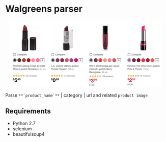 # Walgreens parser

<p align="center">
    <img src="https://github.com/timctho/walgreens-product-parser/raw/master/product_sample.png", width="480">
</p>


Parse ``**`product_name`**`` | category | url and related `product image`

## Requirements
 - Python 2.7
 - selenium
 - beautifulsoup4
